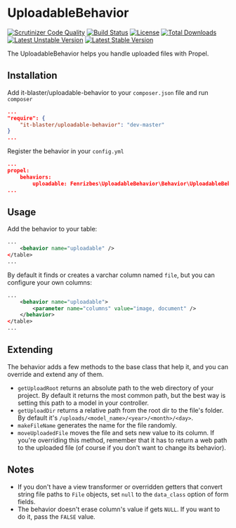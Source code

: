 # UploadableBehavior

[![Scrutinizer Code Quality](https://scrutinizer-ci.com/g/it-blaster/uploadable-behavior/badges/quality-score.png?b=master)](https://scrutinizer-ci.com/g/it-blaster/uploadable-behavior/?branch=master) [![Build Status](https://scrutinizer-ci.com/g/it-blaster/uploadable-behavior/badges/build.png?b=master)](https://scrutinizer-ci.com/g/it-blaster/uploadable-behavior/build-status/master) [![License](https://poser.pugx.org/it-blaster/uploadable-behavior/license.svg)](https://packagist.org/packages/it-blaster/uploadable-behavior) [![Total Downloads](https://poser.pugx.org/it-blaster/uploadable-behavior/downloads)](https://packagist.org/packages/it-blaster/uploadable-behavior) [![Latest Unstable Version](https://poser.pugx.org/it-blaster/uploadable-behavior/v/unstable.svg)](https://packagist.org/packages/it-blaster/uploadable-behavior) [![Latest Stable Version](https://poser.pugx.org/it-blaster/uploadable-behavior/v/stable.svg)](https://packagist.org/packages/it-blaster/uploadable-behavior)

The UploadableBehavior helps you handle uploaded files with Propel.

## Installation

Add it-blaster/uploadable-behavior to your `composer.json` file and run `composer`

```json
...
"require": {
    "it-blaster/uploadable-behavior": "dev-master"
}
...
```

Register the behavior in your `config.yml`

```json
...
propel:
    behaviors:
        uploadable: Fenrizbes\UploadableBehavior\Behavior\UploadableBehavior
...
```

## Usage

Add the behavior to your table:

```xml
...
    <behavior name="uploadable" />
</table>
...
```

By default it finds or creates a varchar column named `file`, but you can configure your own columns:

```xml
...
    <behavior name="uploadable">
        <parameter name="columns" value="image, document" />
    </behavior>
</table>
...
```

## Extending

The behavior adds a few methods to the base class that help it, and you can override and extend any of them.
- `getUploadRoot` returns an absolute path to the web directory of your project. By default it returns the most
common path, but the best way is setting this path to a model in your controller.
- `getUploadDir` returns a relative path from the root dir to the file's folder. By default it's
`/uploads/<model_name>/<year>/<month>/<day>`.
- `makeFileName` generates the name for the file randomly.
- `moveUploadedFile` moves the file and sets new value to its column. If you're overriding this method, remember
that it has to return a web path to the uploaded file (of course if you don't want to change its behavior).

## Notes

- If you don't have a view transformer or overridden getters that convert string file paths to `File` objects,
set `null` to the `data_class` option of form fields.
- The behavior doesn't erase column's value if gets `NULL`. If you want to do it, pass the `FALSE` value.
